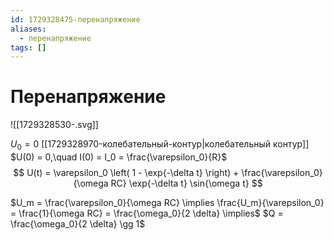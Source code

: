 ```yaml
---
id: 1729328475-перенапряжение
aliases:
  - перенапряжение
tags: []
---
```


# Перенапряжение
![[1729328530-.svg]]

$U_0 = 0$
[[1729328970-колебательный-контур|колебательный контур]]
$U(0) = 0,\quad I(0) = I_0 = \frac{\varepsilon_0}{R}$
$$
U(t) = \varepsilon_0 \left( 1 - \exp{-\delta t} \right) + \frac{\varepsilon_0}{\omega RC} \exp{-\delta t} \sin{\omega t}
$$

$U_m = \frac{\varepsilon_0}{\omega RC} \implies \frac{U_m}{\varepsilon_0} = \frac{1}{\omega RC} = \frac{\omega_0}{2 \delta} \implies$
$Q = \frac{\omega_0}{2 \delta} \gg 1$
